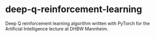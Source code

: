 # deep-q-reinforcement-learning
Deep Q reinforcement learning algorithm written with PyTorch for the Artificial Intelligence lecture at DHBW Mannheim.
